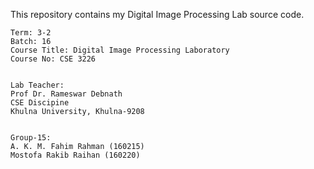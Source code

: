 This repository contains my Digital Image Processing Lab source code.

	
	Term: 3-2
	Batch: 16
	Course Title: Digital Image Processing Laboratory
	Course No: CSE 3226


	Lab Teacher:
	Prof Dr. Rameswar Debnath
	CSE Discipine
	Khulna University, Khulna-9208


	Group-15:
	A. K. M. Fahim Rahman (160215)
	Mostofa Rakib Raihan (160220)